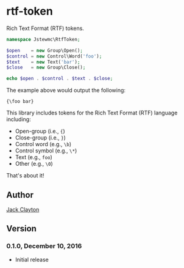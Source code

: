 # rtf-token
Rich Text Format (RTF) tokens.

```php
namespace Jstewmc\RtfToken;

$open    = new Group\Open();
$control = new Control\Word('foo');
$text    = new Text('bar');
$close   = new Group\Close();

echo $open . $control . $text . $close;

```

The example above would output the following:

```
{\foo bar}
```

This library includes tokens for the Rich Text Format (RTF) language including:

* Open-group (i.e., `{`)
* Close-group (i.e., `}`)
* Control word (e.g., `\b`)
* Control symbol (e.g., `\*`)
* Text (e.g., `foo`)
* Other (e.g., `\0`)

That's about it!

## Author

[Jack Clayton](mailto:clayjs0@gmail.com)

## Version

### 0.1.0, December 10, 2016

* Initial release
